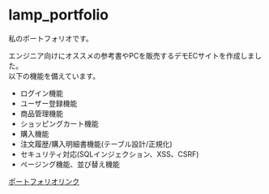 # lamp_portfolio
私のポートフォリオです。
<p class="mb-5 text-left">エンジニア向けにオススメの参考書やPCを販売するデモECサイトを作成しました。<br>以下の機能を備えています。</p>
<ul class="text-left">
    <li>ログイン機能</li>
    <li>ユーザー登録機能</li>
    <li>商品管理機能</li>
    <li>ショッピングカート機能</li>
    <li>購入機能</li>
    <li>注文履歴/購入明細書機能(テーブル設計/正規化)</li>
    <li>セキュリティ対応(SQLインジェクション、XSS、CSRF)</li>
    <li>ページング機能、並び替え機能</li>
</ul>

<p><a href="home.php">ポートフォリオリンク</a></p>
